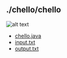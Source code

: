 ## ./chello/chello
![alt text](image.png)

- [chello.java](chello.java)
- [input.txt](input.txt)
- [output.txt](output.txt)
